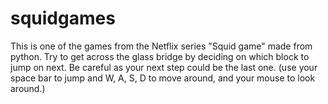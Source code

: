 # squidgames
This is one of the games from the Netflix series "Squid game" made from python. 
Try to get across the glass bridge by deciding on which block to jump on next. Be careful as your next step could be the last one. (use your space bar to jump and
W, A, S, D to move around, and your mouse to look around.)
